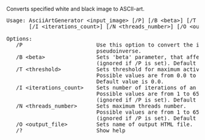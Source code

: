 Converts specified white and black image to ASCII-art.
<pre>
Usage: AsciiArtGenerator &lt;input_image&gt; [/P] [/B &lt;beta&gt;] [/T &lt;threshold&gt;] 
       [/I &lt;iterations_count&gt;] [/N &lt;threads_number&gt;] [/O &lt;output_file&gt;]

Options:
   /P                       Use this option to convert the image using the
                            pseudoinverse.
   /B &lt;beta&gt;                Sets 'beta' parameter, that affects cost function
                            (ignored if /P is set). Default value is 2.0.
   /T &lt;threshold&gt;           Sets threshold for maximum activation values.
                            Possible values are from 0.0 to 1.0.
                            Default value is 0.0.
   /I &lt;iterations_count&gt;    Sets number of iterations of an algorithm.
                            Possible values are from 1 to 65535
                            (ignored if /P is set). Default value is 100.
   /N &lt;threads_number&gt;      Sets maximum threads number.
                            Possible values are from 1 to 65535
                            (ignored if /P is set). Default value is 1.
   /O &lt;output_file&gt;         Sets name of output HTML file.
   /?                       Show help
</pre>

